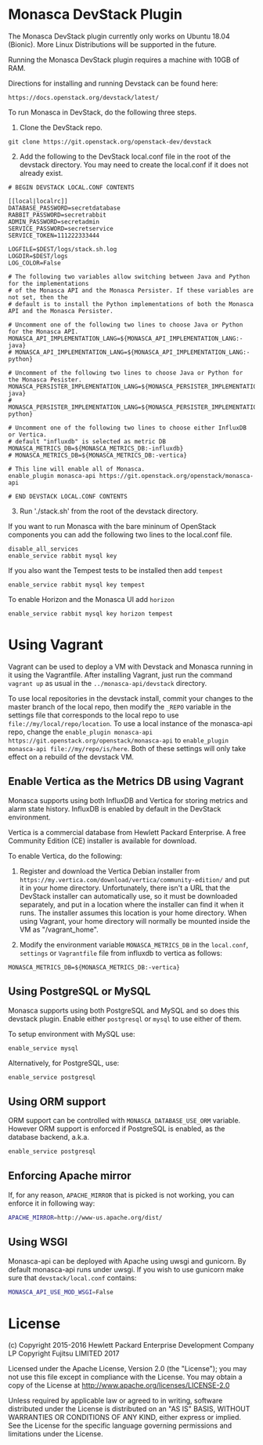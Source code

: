 # Monasca DevStack Plugin

The Monasca DevStack plugin currently only works on Ubuntu 18.04 (Bionic).
More Linux Distributions will be supported in the future.

Running the Monasca DevStack plugin requires a machine with 10GB of RAM.

Directions for installing and running Devstack can be found here:

    https://docs.openstack.org/devstack/latest/

To run Monasca in DevStack, do the following three steps.

1. Clone the DevStack repo.

```
git clone https://git.openstack.org/openstack-dev/devstack
```

2. Add the following to the DevStack local.conf file in the root of the devstack directory. You may
   need to create the local.conf if it does not already exist.

```
# BEGIN DEVSTACK LOCAL.CONF CONTENTS

[[local|localrc]]
DATABASE_PASSWORD=secretdatabase
RABBIT_PASSWORD=secretrabbit
ADMIN_PASSWORD=secretadmin
SERVICE_PASSWORD=secretservice
SERVICE_TOKEN=111222333444

LOGFILE=$DEST/logs/stack.sh.log
LOGDIR=$DEST/logs
LOG_COLOR=False

# The following two variables allow switching between Java and Python for the implementations
# of the Monasca API and the Monasca Persister. If these variables are not set, then the
# default is to install the Python implementations of both the Monasca API and the Monasca Persister.

# Uncomment one of the following two lines to choose Java or Python for the Monasca API.
MONASCA_API_IMPLEMENTATION_LANG=${MONASCA_API_IMPLEMENTATION_LANG:-java}
# MONASCA_API_IMPLEMENTATION_LANG=${MONASCA_API_IMPLEMENTATION_LANG:-python}

# Uncomment of the following two lines to choose Java or Python for the Monasca Pesister.
MONASCA_PERSISTER_IMPLEMENTATION_LANG=${MONASCA_PERSISTER_IMPLEMENTATION_LANG:-java}
# MONASCA_PERSISTER_IMPLEMENTATION_LANG=${MONASCA_PERSISTER_IMPLEMENTATION_LANG:-python}

# Uncomment one of the following two lines to choose either InfluxDB or Vertica.
# default "influxdb" is selected as metric DB
MONASCA_METRICS_DB=${MONASCA_METRICS_DB:-influxdb}
# MONASCA_METRICS_DB=${MONASCA_METRICS_DB:-vertica}

# This line will enable all of Monasca.
enable_plugin monasca-api https://git.openstack.org/openstack/monasca-api

# END DEVSTACK LOCAL.CONF CONTENTS
```

3.   Run './stack.sh' from the root of the devstack directory.

If you want to run Monasca with the bare mininum of OpenStack components
you can add the following two lines to the local.conf file.

```
disable_all_services
enable_service rabbit mysql key
```

If you also want the Tempest tests to be installed then add `tempest`

```
enable_service rabbit mysql key tempest
```

To enable Horizon and the Monasca UI add `horizon`

```
enable_service rabbit mysql key horizon tempest
```

# Using Vagrant

Vagrant can be used to deploy a VM with Devstack and Monasca running in it using the Vagrantfile. After installing Vagrant, just run the command `vagrant up` as usual in the `../monasca-api/devstack` directory.

To use local repositories in the devstack install, commit your changes to the master branch of the local repo, then modify the `_REPO` variable in the settings file that corresponds to the local repo to use ```file://my/local/repo/location```.
To use a local instance of the monasca-api repo, change the ```enable_plugin monasca-api https://git.openstack.org/openstack/monasca-api``` to ```enable_plugin monasca-api file://my/repo/is/here```. Both of these settings will only take effect on a rebuild of the devstack VM.

## Enable Vertica as the Metrics DB using Vagrant

Monasca supports using both InfluxDB and Vertica for storing metrics and alarm state history.
InfluxDB is enabled by default in the DevStack environment.

Vertica is a commercial database from Hewlett Packard Enterprise.
A free Community Edition (CE) installer is available for download.

To enable Vertica, do the following:

1. Register and download the Vertica Debian installer from `https://my.vertica.com/download/vertica/community-edition/` and put it in your home directory.
Unfortunately, there isn't a URL that the DevStack installer can automatically use, so it must be downloaded separately, and put in a location where the installer can find it when it runs.
The installer assumes this location is your home directory.
When using Vagrant, your home directory will normally be mounted inside the VM as "/vagrant_home".

2. Modify the environment variable `MONASCA_METRICS_DB` in the `local.conf`, `settings` or `Vagrantfile` file from influxdb to vertica as follows:

```
MONASCA_METRICS_DB=${MONASCA_METRICS_DB:-vertica}
```

## Using PostgreSQL or MySQL

Monasca supports using both PostgreSQL and MySQL and so does this devstack plugin.
Enable either ```postgresql``` or ```mysql``` to use either of them.

To setup environment with MySQL use:

```sh
enable_service mysql
```

Alternatively, for PostgreSQL, use:

```
enable_service postgresql
```

## Using ORM support

ORM support can be controlled with ```MONASCA_DATABASE_USE_ORM``` variable.
However ORM support is enforced if PostgreSQL is enabled, as the database backend,
a.k.a.

```sh
enable_service postgresql
```

## Enforcing Apache mirror

If, for any reason, ```APACHE_MIRROR``` that is picked is not working, you can
enforce it in following way:

```sh
APACHE_MIRROR=http://www-us.apache.org/dist/
```

## Using WSGI

Monasca-api can be deployed with Apache using uwsgi and gunicorn.
By default monasca-api runs under uwsgi.
If you wish to use gunicorn make sure that ```devstack/local.conf```
contains:

```sh
MONASCA_API_USE_MOD_WSGI=False
```

# License

(c) Copyright 2015-2016 Hewlett Packard Enterprise Development Company LP
Copyright Fujitsu LIMITED 2017

Licensed under the Apache License, Version 2.0 (the "License");
you may not use this file except in compliance with the License.
You may obtain a copy of the License at
    http://www.apache.org/licenses/LICENSE-2.0

Unless required by applicable law or agreed to in writing, software
distributed under the License is distributed on an "AS IS" BASIS,
WITHOUT WARRANTIES OR CONDITIONS OF ANY KIND, either express or
implied.
See the License for the specific language governing permissions and
limitations under the License.
